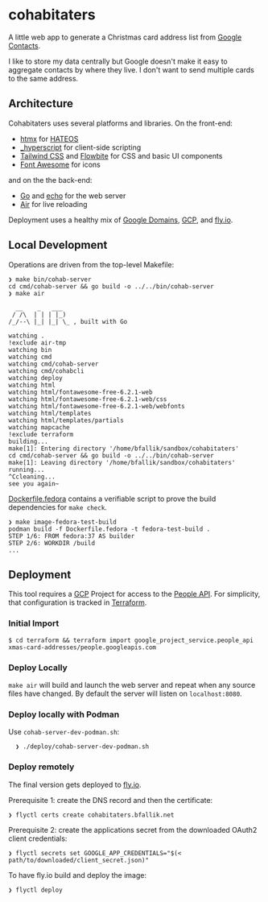 # cohabitaters

A little web app to generate a Christmas card address list from [Google Contacts](https://contacts.google.com/).

I like to store my data centrally but Google doesn't make it easy to aggregate contacts by where they live. I don't want to send multiple cards to the same address.

## Architecture

Cohabitaters uses several platforms and libraries. On the front-end:
* [htmx](https://htmx.org/) for [HATEOS](https://htmx.org/essays/hateoas/)
* [_hyperscript](https://hyperscript.org/) for client-side scripting
* [Tailwind CSS](https://tailwindcss.com/) and [Flowbite](https://flowbite.com/) for CSS and basic UI components
* [Font Awesome](https://fontawesome.com/) for icons

and on the the back-end:
* [Go](https://go.dev/) and [echo](https://echo.labstack.com/) for the web server
* [Air](https://github.com/cosmtrek/air) for live reloading

Deployment uses a healthy mix of [Google Domains](https://domains.google.com/registrar/), [GCP](https://cloud.google.com/), and [fly.io](https://fly.io/).

## Local Development

Operations are driven from the top-level Makefile:
```
❯ make bin/cohab-server
cd cmd/cohab-server && go build -o ../../bin/cohab-server
❯ make air

  __    _   ___
 / /\  | | | |_)
/_/--\ |_| |_| \_ , built with Go

watching .
!exclude air-tmp
watching bin
watching cmd
watching cmd/cohab-server
watching cmd/cohabcli
watching deploy
watching html
watching html/fontawesome-free-6.2.1-web
watching html/fontawesome-free-6.2.1-web/css
watching html/fontawesome-free-6.2.1-web/webfonts
watching html/templates
watching html/templates/partials
watching mapcache
!exclude terraform
building...
make[1]: Entering directory '/home/bfallik/sandbox/cohabitaters'
cd cmd/cohab-server && go build -o ../../bin/cohab-server
make[1]: Leaving directory '/home/bfallik/sandbox/cohabitaters'
running...
^Ccleaning...
see you again~

```

[Dockerfile.fedora](Dockerfile.fedora) contains a verifiable script to prove the build dependencies for `make check`.

```
❯ make image-fedora-test-build
podman build -f Dockerfile.fedora -t fedora-test-build .
STEP 1/6: FROM fedora:37 AS builder
STEP 2/6: WORKDIR /build
...
```

## Deployment

This tool requires a [GCP](https://cloud.google.com/) Project for access to the [People API](https://developers.google.com/people). For simplicity, that configuration is tracked in [Terraform](https://terraform.io).

### Initial Import

```
$ cd terraform && terraform import google_project_service.people_api xmas-card-addresses/people.googleapis.com
```

### Deploy Locally

`make air` will build and launch the web server and repeat when any source files have changed. By default the server will listen on `localhost:8080`.

### Deploy locally with Podman

Use `cohab-server-dev-podman.sh`:

```
  ❯ ./deploy/cohab-server-dev-podman.sh

```

### Deploy remotely

The final version gets deployed to [fly.io](https://fly.io/).

Prerequisite 1: create the DNS record and then the certificate:

```
❯ flyctl certs create cohabitaters.bfallik.net
```

Prerequisite 2: create the applications secret from the downloaded OAuth2 client credentials:

```
❯ flyctl secrets set GOOGLE_APP_CREDENTIALS="$(< path/to/downloaded/client_secret.json)"
```

To have fly.io build and deploy the image:
```
❯ flyctl deploy
```
